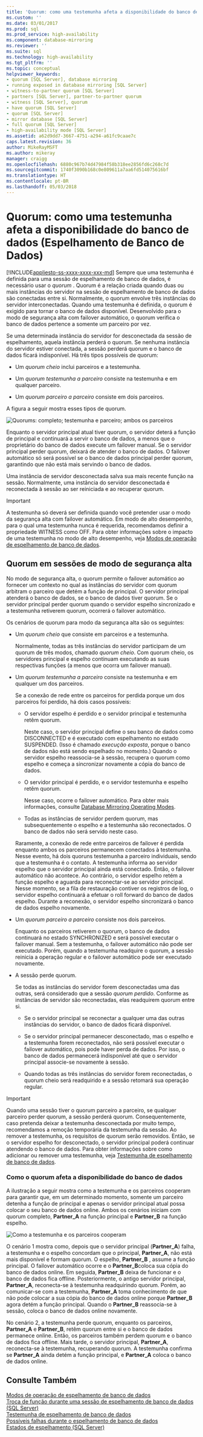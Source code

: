 ```yaml
---
title: 'Quorum: como uma testemunha afeta a disponibilidade do banco de dados (Espelhamento de Banco de Dados) | Microsoft Docs'
ms.custom: ''
ms.date: 03/01/2017
ms.prod: sql
ms.prod_service: high-availability
ms.component: database-mirroring
ms.reviewer: ''
ms.suite: sql
ms.technology: high-availability
ms.tgt_pltfrm: ''
ms.topic: conceptual
helpviewer_keywords:
- quorum [SQL Server], database mirroring
- running exposed in database mirroring [SQL Server]
- witness-to-partner quorum [SQL Server]
- partners [SQL Server], partner-to-partner quorum
- witness [SQL Server], quorum
- have quorum [SQL Server]
- quorum [SQL Server]
- mirror database [SQL Server]
- full quorum [SQL Server]
- high-availability mode [SQL Server]
ms.assetid: a62d9dd7-3667-4751-a294-a61fc9caae7c
caps.latest.revision: 36
author: MikeRayMSFT
ms.author: mikeray
manager: craigg
ms.openlocfilehash: 6880c967b74d47984f58b318ee2856fd6c268c7d
ms.sourcegitcommit: 1740f3090b168c0e809611a7aa6fd514075616bf
ms.translationtype: HT
ms.contentlocale: pt-BR
ms.lasthandoff: 05/03/2018
---
```

# <a name="quorum-how-a-witness-affects-database-availability-database-mirroring"></a>Quorum: como uma testemunha afeta a disponibilidade do banco de dados (Espelhamento de Banco de Dados)
[!INCLUDE[appliesto-ss-xxxx-xxxx-xxx-md](../../includes/appliesto-ss-xxxx-xxxx-xxx-md.md)]
  Sempre que uma testemunha é definida para uma sessão de espelhamento de banco de dados, é necessário usar o *quorum* . Quorum é a relação criada quando duas ou mais instâncias do servidor na sessão de espelhamento de banco de dados são conectadas entre si. Normalmente, o quorum envolve três instâncias do servidor interconectadas. Quando uma testemunha é definida, o quorum é exigido para tornar o banco de dados disponível. Desenvolvido para o modo de segurança alta com failover automático, o quorum verifica o banco de dados pertence a somente um parceiro por vez.  
  
 Se uma determinada instância do servidor for desconectada da sessão de espelhamento, aquela instância perderá o quorum. Se nenhuma instância do servidor estiver conectada, a sessão perderá quorum e o banco de dados ficará indisponível. Há três tipos possíveis de quorum:  
  
-   Um *quorum cheio* inclui parceiros e a testemunha.  
  
-   Um *quorum testemunha a parceiro* consiste na testemunha e em qualquer parceiro.  
  
-   Um *quorum parceiro a parceiro* consiste em dois parceiros.  
  
 A figura a seguir mostra esses tipos de quorum.  
  
 ![Quorums: completo; testemunha e parceiro; ambos os parceiros](../../database-engine/database-mirroring/media/dbm-failovautoquorum.gif "Quorums: full; witness and partner; both partners")  
  
 Enquanto o servidor principal atual tiver quorum, o servidor deterá a função de principal e continuará a servir o banco de dados, a menos que o proprietário do banco de dados execute um failover manual. Se o servidor principal perder quorum, deixará de atender o banco de dados. O failover automático só será possível se o banco de dados principal perder quorum, garantindo que não está mais servindo o banco de dados.  
  
 Uma instância de servidor desconectada salva sua mais recente função na sessão. Normalmente, uma instância do servidor desconectada é reconectada à sessão ao ser reiniciada e ao recuperar quorum.  
  
> [!IMPORTANT]  
>  A testemunha só deverá ser definida quando você pretender usar o modo da segurança alta com failover automático. Em modo de alto desempenho, para o qual uma testemunha nunca é requerida, recomendamos definir a propriedade WITNESS como OFF. Para obter informações sobre o impacto de uma testemunha no modo de alto desempenho, veja [Modos de operação de espelhamento de banco de dados](../../database-engine/database-mirroring/database-mirroring-operating-modes.md).  
  
## <a name="quorum-in-high-safety-mode-sessions"></a>Quorum em sessões de modo de segurança alta  
 No modo de segurança alta, o quorum permite o failover automático ao fornecer um contexto no qual as instâncias do servidor com quorum arbitram o parceiro que detém a função de principal. O servidor principal atenderá o banco de dados, se o banco de dados tiver quorum. Se o servidor principal perder quorum quando o servidor espelho sincronizado e a testemunha retiverem quorum, ocorrerá o failover automático.  
  
 Os cenários de quorum para modo da segurança alta são os seguintes:  
  
-   Um *quorum cheio* que consiste em parceiros e a testemunha.  
  
     Normalmente, todas as três instâncias do servidor participam de um quorum de três modos, chamado *quorum cheio*. Com quorum cheio, os servidores principal e espelho continuam executando as suas respectivas funções (a menos que ocorra um failover manual).  
  
-   Um *quorum testemunha a parceiro* consiste na testemunha e em qualquer um dos parceiros.  
  
     Se a conexão de rede entre os parceiros for perdida porque um dos parceiros foi perdido, há dois casos possíveis:  
  
    -   O servidor espelho é perdido e o servidor principal e testemunha retêm quorum.  
  
         Neste caso, o servidor principal define o seu banco de dados como DISCONNECTED e é executado com espelhamento no estado SUSPENDED. (Isso é chamado *execução exposta*, porque o banco de dados não está sendo espelhado no momento.) Quando o servidor espelho reassocia-se à sessão, recupera o quorum como espelho e começa a sincronizar novamente a cópia do banco de dados.  
  
    -   O servidor principal é perdido, e o servidor testemunha e espelho retêm quorum.  
  
         Nesse caso, ocorre o failover automático. Para obter mais informações, consulte [Database Mirroring Operating Modes](../../database-engine/database-mirroring/database-mirroring-operating-modes.md).  
  
    -   Todas as instâncias de servidor perdem quorum, mas subsequentemente o espelho e a testemunha são reconectados. O banco de dados não será servido neste caso.  
  
     Raramente, a conexão de rede entre parceiros de failover é perdida enquanto ambos os parceiros permanecem conectados à testemunha. Nesse evento, há dois quoruns testemunha a parceiro individuais, sendo que a testemunha é o contato. A testemunha informa ao servidor espelho que o servidor principal ainda está conectado. Então, o failover automático não acontece. Ao contrário, o servidor espelho retém a função espelho e aguarda para reconectar-se ao servidor principal. Nesse momento, se a fila de restauração contiver os registros de log, o servidor espelho continuará a efetuar o roll forward do banco de dados espelho. Durante a reconexão, o servidor espelho sincronizará o banco de dados espelho novamente.  
  
-   Um *quorum parceiro a parceiro* consiste nos dois parceiros.  
  
     Enquanto os parceiros retiverem o quorum, o banco de dados continuará no estado SYNCHRONIZED e será possível executar o failover manual. Sem a testemunha, o failover automático não pode ser executado. Porém, quando a testemunha readquire o quorum, a sessão reinicia a operação regular e o failover automático pode ser executado novamente.  
  
-   A sessão perde quorum.  
  
     Se todas as instâncias do servidor forem desconectadas uma das outras, será considerado que a sessão *quorum perdido*. Conforme as instâncias de servidor são reconectadas, elas readquirem quorum entre si.  
  
    -   Se o servidor principal se reconectar a qualquer uma das outras instâncias do servidor, o banco de dados ficará disponível.  
  
    -   Se o servidor principal permanecer desconectado, mas o espelho e a testemunha forem reconectados, não será possível executar o failover automático, pois pode haver perda de dados. Por isso, o banco de dados permanecerá indisponível até que o servidor principal associe-se novamente à sessão.  
  
    -   Quando todas as três instâncias do servidor forem reconectadas, o quorum cheio será readquirido e a sessão retomará sua operação regular.  
  
> [!IMPORTANT]  
>  Quando uma sessão tiver o quorum parceiro a parceiro, se qualquer parceiro perder quorum, a sessão perderá quorum. Consequentemente, caso pretenda deixar a testemunha desconectada por muito tempo, recomendamos a remoção temporária da testemunha da sessão. Ao remover a testemunha, os requisitos de quorum serão removidos. Então, se o servidor espelho for desconectado, o servidor principal poderá continuar atendendo o banco de dados. Para obter informações sobre como adicionar ou remover uma testemunha, veja [Testemunha de espelhamento de banco de dados](../../database-engine/database-mirroring/database-mirroring-witness.md).  
  
### <a name="how-quorum-affects-database-availability"></a>Como o quorum afeta a disponibilidade do banco de dados  
 A ilustração a seguir mostra como a testemunha e os parceiros cooperam para garantir que, em um determinado momento, somente um parceiro detenha a função de principal e apenas o servidor principal atual possa colocar o seu banco de dados online. Ambos os cenários iniciam com quorum completo, **Partner_A** na função principal e **Partner_B** na função espelho.  
  
 ![Como a testemunha e os parceiros cooperam](../../database-engine/database-mirroring/media/dbm-quorum-scenarios.gif "How the witness and partners cooperate")  
  
 O cenário 1 mostra como, depois que o servidor principal (**Partner_A**) falha, a testemunha e o espelho concordam que o principal, **Partner_A**, não está mais disponível e formam quorum. O espelho, **Partner_B** , assume a função principal. O failover automático ocorre e o **Partner_B**coloca sua cópia do banco de dados online. Em seguida, **Partner_B** deixa de funcionar e o banco de dados fica offline. Posteriormente, o antigo servidor principal, **Partner_A**, reconecta-se à testemunha readquirindo quorum. Porém, ao comunicar-se com a testemunha, **Partner_A** toma conhecimento de que não pode colocar a sua cópia do banco de dados online porque **Partner_B** agora detém a função principal. Quando o **Partner_B** reassocia-se à sessão, coloca o banco de dados online novamente.  
  
 No cenário 2, a testemunha perde quorum, enquanto os parceiros, **Partner_A** e **Partner_B**, retêm quorum entre si e o banco de dados permanece online. Então, os parceiros também perdem quorum e o banco de dados fica offline. Mais tarde, o servidor principal, **Partner_A**, reconecta-se à testemunha, recuperando quorum. A testemunha confirma se **Partner_A** ainda detém a função principal, e **Partner_A** coloca o banco de dados online.  
  
## <a name="see-also"></a>Consulte Também  
 [Modos de operação de espelhamento de banco de dados](../../database-engine/database-mirroring/database-mirroring-operating-modes.md)   
 [Troca de função durante uma sessão de espelhamento de banco de dados &#40;SQL Server&#41;](../../database-engine/database-mirroring/role-switching-during-a-database-mirroring-session-sql-server.md)   
 [Testemunha de espelhamento de banco de dados](../../database-engine/database-mirroring/database-mirroring-witness.md)   
 [Possíveis falhas durante o espelhamento de banco de dados](../../database-engine/database-mirroring/possible-failures-during-database-mirroring.md)   
 [Estados de espelhamento &#40;SQL Server&#41;](../../database-engine/database-mirroring/mirroring-states-sql-server.md)  
  
  
